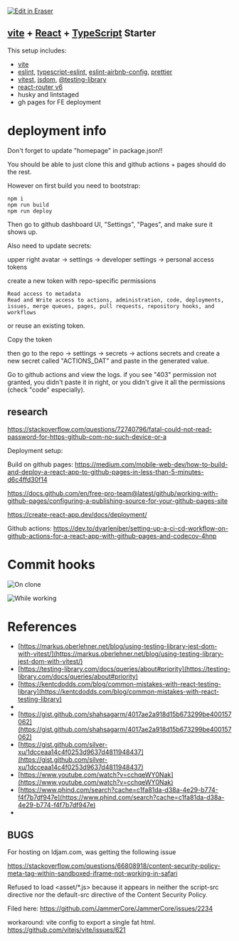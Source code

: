 [![Edit in Eraser](https://firebasestorage.googleapis.com/v0/b/second-petal-295822.appspot.com/o/images%2Fgithub%2FOpen%20in%20Eraser.svg?alt=media&token=968381c8-a7e7-472a-8ed6-4a6626da5501)](https://app.eraser.io/workspace/8RJZpgQQjbfajWeMH7Vv)
## [﻿vite](https://vitejs.dev/) + [﻿React](https://reactjs.org/) + [﻿TypeScript](https://www.typescriptlang.org/) Starter
This setup includes:

- [﻿vite](https://vitejs.dev/) 
- [﻿eslint](https://eslint.org/), [﻿typescript-eslint](https://typescript-eslint.io/), [﻿eslint-airbnb-config](https://github.com/airbnb/javascript), [﻿prettier](https://prettier.io/) 
- [﻿vitest](https://vitest.dev/), [﻿jsdom](https://github.com/jsdom/jsdom), [﻿@testing-library](https://testing-library.com/) 
- [﻿react-router v6](https://reactrouter.com/en/main)
- husky and lintstaged
- gh pages for FE deployment

# deployment info

Don't forget to update "homepage" in package.json!!

You should be able to just clone this and github actions + pages should do the rest.

However on first build you need to bootstrap:

```
npm i
npm run build
npm run deploy
```

Then go to github dashboard UI, "Settings", "Pages", and make sure it shows up.

Also need to update secrets:

upper right avatar -> settings -> developer settings -> personal access tokens

create a new token with repo-specific permissions 
```
Read access to metadata
Read and Write access to actions, administration, code, deployments, issues, merge queues, pages, pull requests, repository hooks, and workflows 
```
or reuse an existing token.

Copy the token

then go to the repo -> settings -> secrets -> actions secrets and create a new secret called "ACTIONS_DAT" and paste in the generated value.

Go to github actions and view the logs. if you see "403" permission not granted, you didn't paste it in right, or you didn't give it all the permissions (check "code" especially).


## research

https://stackoverflow.com/questions/72740796/fatal-could-not-read-password-for-https-github-com-no-such-device-or-a

Deployment setup:

Build on github pages:
https://medium.com/mobile-web-dev/how-to-build-and-deploy-a-react-app-to-github-pages-in-less-than-5-minutes-d6c4ffd30f14

https://docs.github.com/en/free-pro-team@latest/github/working-with-github-pages/configuring-a-publishing-source-for-your-github-pages-site

https://create-react-app.dev/docs/deployment/

Github actions: https://dev.to/dyarleniber/setting-up-a-ci-cd-workflow-on-github-actions-for-a-react-app-with-github-pages-and-codecov-4hnp




# Commit hooks
![On clone](/.eraser/8RJZpgQQjbfajWeMH7Vv___vr5tT4ZEODXKX3Gtw7O6a8eMIEh1___---figure---yc2OGdmsfm2iCcRx8LgPI---figure---jMY2Urgvt9wq623CGzBldQ.svg "On clone")

![While working](/.eraser/8RJZpgQQjbfajWeMH7Vv___vr5tT4ZEODXKX3Gtw7O6a8eMIEh1___---figure---qZvsIvCAFPyA_lEf9ER8b---figure---AIWF82xAuc-MyjD64zC4mw.svg "While working")

# References
- [﻿https://markus.oberlehner.net/blog/using-testing-library-jest-dom-with-vitest/](https://markus.oberlehner.net/blog/using-testing-library-jest-dom-with-vitest/) 
- [﻿https://testing-library.com/docs/queries/about#priority](https://testing-library.com/docs/queries/about#priority) 
- [﻿https://kentcdodds.com/blog/common-mistakes-with-react-testing-library](https://kentcdodds.com/blog/common-mistakes-with-react-testing-library) 
- 
- [﻿https://gist.github.com/shahsagarm/4017ae2a918d15b673299be400157062](https://gist.github.com/shahsagarm/4017ae2a918d15b673299be400157062) 
- [﻿https://gist.github.com/silver-xu/1dcceaa14c4f0253d9637d4811948437](https://gist.github.com/silver-xu/1dcceaa14c4f0253d9637d4811948437) 
- [﻿https://www.youtube.com/watch?v=cchqeWY0Nak](https://www.youtube.com/watch?v=cchqeWY0Nak) 
- [﻿https://www.phind.com/search?cache=c1fa81da-d38a-4e29-b774-f4f7b7df947e](https://www.phind.com/search?cache=c1fa81da-d38a-4e29-b774-f4f7b7df947e) 
- 

## BUGS

For hosting on ldjam.com, was getting the following issue

https://stackoverflow.com/questions/66808918/content-security-policy-meta-tag-within-sandboxed-iframe-not-working-in-safari

Refused to load <asset/*.js> because it appears in neither the script-src directive nor the default-src directive of the Content Security Policy.

Filed here: https://github.com/JammerCore/JammerCore/issues/2234

workaround: vite config to export a single fat html. https://github.com/vitejs/vite/issues/621


<!--- Eraser file: https://app.eraser.io/workspace/8RJZpgQQjbfajWeMH7Vv --->
